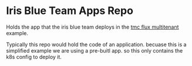 # Iris Blue Team Apps Repo

Holds the app that the iris blue team deploys in the [tmc flux multitenant](https://github.com/warroyo/flux-tmc-multitenant) example.

Typically this repo would hold the code of an application. becuase this is a simplified example we are using a pre-buitl app. so this only contains the k8s config to deploy it.
